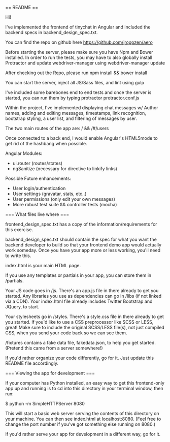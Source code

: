 == README ==

Hi!

I've implemented the frontend of tinychat in Angular and included the backend specs in backend_design_spec.txt. 

You can find the repo on github here 
    https://github.com/jrogozen/aero

Before starting the server, please make sure you have Npm and Bower installed. In order to run the tests, you may have to also globally install Protractor and update webdriver-manager using
    webdriver-manager update

After checking out the Repo, please run 
   npm install && bower install

You can start the server, inject all JS/Sass files, and lint using
   gulp

I've included some barebones end to end tests and once the server is started, you can run them by typing
    protractor protractor.conf.js

Within the project, I've implemented displaying chat messages w/ Author names, adding and editing messages, timestamps, link recognition, bootstrap styling, a user list, and filtering of messages by user.

The two main routes of the app are:
   / && /#/users

Once connected to a back end, I would enable Angular's HTML5mode to get rid of the hashbang when possible. 

Angular Modules:
 - ui.router (routes/states)
 - ngSanitize (necessary for directive to linkify links)

Possible Future enhancements:
 - User login/authentication
 - User settings (gravatar, stats, etc..)
 - User permissions (only edit your own messages)
 - More robust test suite && controller tests (mocha)

=== What files live where ===

frontend_design_spec.txt has a copy of the information/requirements for this exercise.

backend_design_spec.txt should contain the spec for what you want the backend developer to build so that your frontend demo app would actually work someday. Once you have your app more or less working, you'll need to write this.

index.html is your main HTML page. 

If you use any templates or partials in your app, you can store them in /partials.

Your JS code goes in /js. There's an app.js file in there already to get you started. Any libraries you use as dependencies can go in /libs (if not linked via a CDN). Your index.html file already includes Twitter Bootstrap and JQuery, to start.

Your stylesheets go in /styles. There's a style.css file in there already to get you started. If you'd like to use a CSS preprocessor like SCSS or LESS, great! Make sure to include the original SCSS/LESS file(s), not just compiled CSS, when you send your code back so we can see them.

/fixtures contains a fake data file, fakedata.json, to help you get started. (Pretend this came from a server somewhere!)

If you'd rather organize your code differently, go for it. Just update this README file accordingly.

=== Viewing the app for development ===

If your computer has Python installed, an easy way to get this frontend-only app up and running is to cd into this directory in your terminal window, then run:

$ python -m SimpleHTTPServer 8080

This will start a basic web server serving the contents of this directory on your machine. You can then see index.html at localhost:8080. (Feel free to change the port number if you've got something else running on 8080.)

If you'd rather serve your app for development in a different way, go for it.